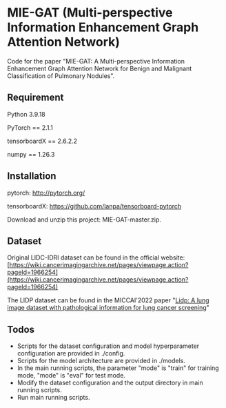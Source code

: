 # MIE-GAT (Multi-perspective Information Enhancement Graph Attention Network)
Code for the paper "MIE-GAT: A Multi-perspective Information Enhancement Graph Attention Network for Benign and Malignant Classification of Pulmonary Nodules".
## Requirement
Python 3.9.18

PyTorch == 2.1.1

tensorboardX == 2.6.2.2

numpy == 1.26.3
## Installation
pytorch: http://pytorch.org/

tensorboardX: https://github.com/lanpa/tensorboard-pytorch

Download and unzip this project: MIE-GAT-master.zip.
## Dataset
Original LIDC-IDRI dataset can be found in the official website: [https://wiki.cancerimagingarchive.net/pages/viewpage.action?pageId=1966254](https://wiki.cancerimagingarchive.net/pages/viewpage.action?pageId=1966254)

The LIDP dataset can be found in the MICCAI'2022 paper "[Lidp: A lung image dataset with pathological information for
lung cancer screening](https://link.springer.com/chapter/10.1007/978-3-031-16437-8_74)"
## Todos
* Scripts for the dataset configuration and model hyperparameter configuration are provided in ./config.
* Scripts for the model architecture are provided in ./models.
* In the main running scripts, the parameter "mode" is "train" for training mode, "mode" is "eval" for test mode.
* Modify the dataset configuration and the output directory in main running scripts.
* Run main running scripts.
